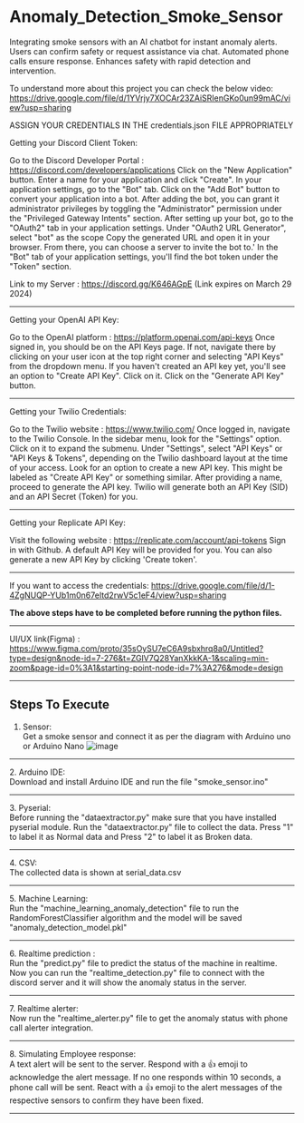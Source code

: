 # Anomaly_Detection_Smoke_Sensor
Integrating smoke sensors with an AI chatbot for instant anomaly alerts. Users can confirm safety or request assistance via chat. Automated phone calls ensure response. Enhances safety with rapid detection and intervention.

To understand more about this project you can check the below video:
https://drive.google.com/file/d/1YVrjy7XOCAr23ZAiSRIenGKo0un99mAC/view?usp=sharing

ASSIGN YOUR CREDENTIALS IN THE credentials.json FILE APPROPRIATELY

Getting your Discord Client Token:

Go to the Discord Developer Portal : https://discord.com/developers/applications
Click on the "New Application" button.
Enter a name for your application and click "Create".
In your application settings, go to the "Bot" tab.
Click on the "Add Bot" button to convert your application into a bot.
After adding the bot, you can grant it administrator privileges by toggling the "Administrator" 
permission under the "Privileged Gateway Intents" section.
After setting up your bot, go to the "OAuth2" tab in your application settings.
Under "OAuth2 URL Generator", select "bot" as the scope
Copy the generated URL and open it in your browser. 
From there, you can choose a server to invite the bot to.'
In the "Bot" tab of your application settings, you'll find the bot token under the "Token" section.

Link to my Server : https://discord.gg/K646AGpE (Link expires on March 29 2024)

<hr>
Getting your OpenAI API Key:

Go to the OpenAI platform : https://platform.openai.com/api-keys
Once signed in, you should be on the API Keys page. If not, navigate there by clicking on your user icon 
at the top right corner and selecting "API Keys" from the dropdown menu.
If you haven't created an API key yet, you'll see an option to "Create API Key". Click on it.
Click on the "Generate API Key" button.

<hr>
Getting your Twilio Credentials:

Go to the Twilio website : https://www.twilio.com/
Once logged in, navigate to the Twilio Console.
In the sidebar menu, look for the "Settings" option. Click on it to expand the submenu.
Under "Settings", select "API Keys" or "API Keys & Tokens", depending on the Twilio dashboard layout at 
the time of your access.
Look for an option to create a new API key. This might be labeled as "Create API Key" or something 
similar.
After providing a name, proceed to generate the API key. Twilio will generate both an API Key (SID) and 
an API Secret (Token) for you.

<hr>
Getting your Replicate API Key:

Visit the following website : https://replicate.com/account/api-tokens
Sign in with Github.
A default API Key will be provided for you.
You can also generate a new API Key by clicking 'Create token'.
<hr>

If you want to access the credentials:
https://drive.google.com/file/d/1-4ZgNUQP-YUb1m0n67eItd2rwV5c1eF4/view?usp=sharing

**The above steps have to be completed before running the python files.**
<hr>

UI/UX link(Figma) : https://www.figma.com/proto/35sOySU7eC6A9sbxhrq8a0/Untitled?type=design&node-id=7-276&t=ZGlV7Q28YanXkkKA-1&scaling=min-zoom&page-id=0%3A1&starting-point-node-id=7%3A276&mode=design

<hr>
<h2>Steps To Execute</h2>

1. Sensor:<br>
   Get a smoke sensor and connect it as per the diagram with Arduino uno or Arduino Nano
   ![image](https://github.com/hr-shloklabs/SHK24-Karunya-visionaries/assets/110014983/5dcec124-ca58-4798-a29e-5eb788be3cc0)
<hr>
2. Arduino IDE:<br>
   Download and install Arduino IDE and run the file "smoke_sensor.ino"
<hr>
3. Pyserial: <br>
   Before running the "dataextractor.py" make sure that you have installed pyserial module.
   Run the "dataextractor.py" file to collect the data. Press "1" to label it as Normal data and Press "2" to label it as Broken data.
<hr>
4. CSV: <br>
   The collected data is shown at serial_data.csv 
<hr>
5. Machine Learning: <br>
   Run the "machine_learning_anomaly_detection" file to run the RandomForestClassifier algorithm and the model will be saved "anomaly_detection_model.pkl"
<hr>
6. Realtime prediction : <br>
   Run the "predict.py" file to predict the status of the machine in realtime.
   Now you can run the "realtime_detection.py" file to connect with the discord server and it will show the anomaly status in the server.
<hr>
7. Realtime alerter: <br>
   Now run the "realtime_alerter.py" file to get the anomaly status with phone call alerter integration.
<hr>
8. Simulating Employee response: <br>
   A text alert will be sent to the server.
   Respond with a 👍 emoji to acknowledge the alert message.
   If no one responds within 10 seconds, a phone call will be sent.
   React with a 👍 emoji to the alert messages of the respective sensors to confirm they have been fixed.
<hr>


